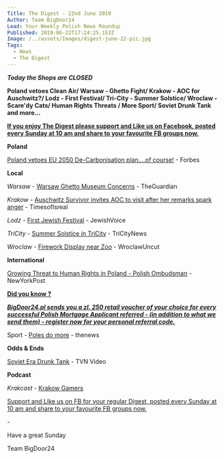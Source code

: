 ```yaml
---
Title: The Digest - 22nd June 2019
Author: Team BigDoor24
Lead: Your Weekly Polish News Roundup
Published: 2019-06-22T17:24:25.153Z
Image: /../assets/Images/digest-june-22-pic.jpg
Tags:
  - News
  - The Digest
---
```

**_Today the Shops are CLOSED_**

**Poland vetoes Clean Air/ Warsaw - Ghetto Fight/ Krakow - AOC for Auschwitz?/ Lodz - First Festival/ Tri-City - Summer Solstice/ Wroclaw - Scare'dy Cats/ Human Rights Threats / More Sport/ Soviet Drunk Tank and more...**

[**If you enjoy The Digest please support and Like us on Facebook, posted every Sunday at 10 am and share to your favourite FB groups now.**](https://www.facebook.com/bigdoor24/)

<div class="sharethis-inline-share-buttons"></div>

**Poland**

[Poland vetoes EU 2050 De-Carbonisation plan....of course!](https://www.forbes.com/sites/davekeating/2019/06/20/eu-decarbonisation-plan-for-2050-collapses-after-polish-veto/#4ab8092930b2) - Forbes

**Local**

_Warsaw_  - [Warsaw Ghetto Museum Concerns](https://www.theguardian.com/world/2019/jun/22/warsaw-ghetto-museum-holocaust-historians-divided?CMP=Share_AndroidApp_Zoho_Mail) - TheGuardian

_Krakow_  - [Auschwitz Survivor invites AOC to visit after her remarks spark anger](https://www.timesofisrael.com/survivor-invites-ocasio-cortez-to-tour-auschwitz-with-him/) - TimesofIsreal

_Lodz_ - [First Jewish Festival](http://thejewishvoice.com/2019/06/19/lodz-poland-hosts-its-first-ever-jewish-festival/)  - JewishVoice

_TriCity_ - [Summer Solstice in TriCity](https://tricitynews.pl/how-to-spend-the-midsummer-weekend-in-tricity/) - TriCityNews

_Wroclaw_ - [Firework Display near Zoo](http://wroclawuncut.com/2019/06/21/controversial-fireworks-display-to-go-ahead-next-saturday/) - WroclawUncut

**International**

[Growing Threat to Human Rights in Poland - Polish Ombudsman](https://nypost.com/2019/06/19/threats-to-human-rights-rising-in-poland-official-warns/) - NewYorkPost

[**Did you know ?**](https://bigdoor24.pl/)

[**_BigDoor24.pl sends you a zl. 250 retail voucher of your choice for every successful Polish Mortgage Applicant referred - (in addition to what we send them) - register now for your personal referral code._**](https://bigdoor24.pl/)

Sport - [Poles do more](http://thenews.pl/1/5/Artykul/425719,Poles-do-more-sports-study) - thenews

**Odds & Ends**

[Soviet Era Drunk Tank](https://www.tvn24.pl/tvn24-news-in-english,157,m/poland-drunk-man-detained-after-driving-a-tank-through-town,944865.html) - TVN Video

**Podcast**

_Krakcast_ - [Krakow Gamers](https://www.krakcast.pl/e/krakcast-interview-%e2%80%93-computer-games/)

[Support and Like us on FB for your regular Digest, posted every Sunday at 10 am and share to your favourite FB groups now.](https://www.facebook.com/bigdoor24/)

<div class="sharethis-inline-share-buttons"></div>

\-

Have a great Sunday

Team BigDoor24
